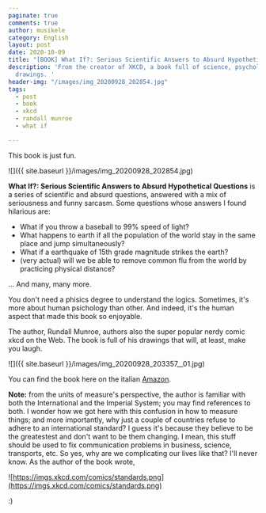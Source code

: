 ```yaml
---
paginate: true
comments: true
author: musikele
category: English
layout: post
date: 2020-10-09
title: "[BOOK] What If?: Serious Scientific Answers to Absurd Hypothetical Questions"
description: 'From the creator of XKCD, a book full of science, psychology, fun, and
  drawings. '
header-img: "/images/img_20200928_202854.jpg"
tags:
  - post
  - book
  - xkcd
  - randall munroe
  - what if

---
```

This book is just fun.

![]({{ site.baseurl }}/images/img_20200928_202854.jpg)

**What If?: Serious Scientific Answers to Absurd Hypothetical Questions** is a series of scientific and absurd questions, answered with a mix of seriousness and funny sarcasm. Some questions whose answers I found hilarious are:

* What if you throw a baseball to 99% speed of light?
* What happens to earth if all the population of the world stay in the same place and jump simultaneously?
* What if a earthquake of 15th grade magnitude strikes the earth?
* (very actual) will we be able to remove common flu from the world by practicing physical distance?

... And many, many more.

You don't need a phisics degree to understand the logics. Sometimes, it's more about human psichology than other. And indeed, it's the human aspect that made this book so enjoyable.

The author, Rundall Munroe, authors also the super popular nerdy comic xkcd on the Web. The book is full of his drawings that will, at least, make you laugh.

![]({{ site.baseurl }}/images/img_20200928_203357__01.jpg)

You can find the book here on the italian [Amazon](https://amzn.to/3iMOd4q). 

**Note:** from the units of measure's perspective, the author is familiar with both the International and the Imperial System; you may find references to both. I wonder how we got here with this confusion in how to measure things; and more importantly, why just a couple of countries refuse to adhere to an international standard? I guess it's because they believe to be the greatestest and don't want to be them changing. I mean, this stuff should be used to fix communication problems in business, science, transports, etc. So yes, why are we complicating our lives like that? I'll never know. As the author of the book wrote, 

![https://imgs.xkcd.com/comics/standards.png](https://imgs.xkcd.com/comics/standards.png)

:) 